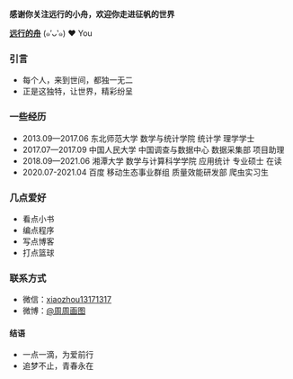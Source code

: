 **感谢你关注远行的小舟，欢迎你走进征帆的世界**

[**远行的舟**](https://www.longzf.com) (๑′ᴗ‵๑)  ❤ You

### 引言

* 每个人，来到世间，都独一无二
* 正是这独特，让世界，精彩纷呈

### 一些经历

* 2013.09—2017.06 东北师范大学 数学与统计学院 统计学 理学学士
* 2017.07—2017.09 中国人民大学 中国调查与数据中心 数据采集部 项目助理
* 2018.09—2021.06 湘潭大学 数学与计算科学学院 应用统计 专业硕士 在读
* 2020.07-2021.04 百度 移动生态事业群组 质量效能研发部 爬虫实习生
 
### 几点爱好

* 看点小书
* 编点程序
* 写点博客
* 打点篮球

### 联系方式

* 微信：[xiaozhou13171317](https://www.longzf.com/assets/img/about_me/wechat.jpg)
* 微博：[@周周画图](https://weibo.com/u/3167301301?refer_flag=1001030102_&is_hot=1)
 
#### 结语

* 一点一滴，为爱前行
* 追梦不止，青春永在
